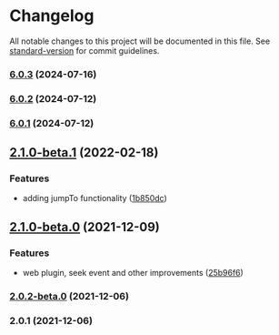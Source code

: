 # Changelog

All notable changes to this project will be documented in this file. See [standard-version](https://github.com/conventional-changelog/standard-version) for commit guidelines.

### [6.0.3](https://github.com/fabricadeaplicativos/capacitor-music-controls-plugin/compare/v6.0.2...v6.0.3) (2024-07-16)

### [6.0.2](https://github.com/fabricadeaplicativos/capacitor-music-controls-plugin/compare/v6.0.1...v6.0.2) (2024-07-12)

### [6.0.1](https://github.com/fabricadeaplicativos/capacitor-music-controls-plugin/compare/v2.1.0-beta.1...v6.0.1) (2024-07-12)

## [2.1.0-beta.1](https://github.com/selcip/capacitor-music-controls-plugin/compare/v2.1.0-beta.0...v2.1.0-beta.1) (2022-02-18)


### Features

* adding jumpTo functionality ([1b850dc](https://github.com/selcip/capacitor-music-controls-plugin/commit/1b850dc25bdc0a6406f2fdb12f7b62511de53a3f))

## [2.1.0-beta.0](https://github.com/selcip/capacitor-music-controls-plugin/compare/v2.0.2-beta.0...v2.1.0-beta.0) (2021-12-09)


### Features

* web plugin, seek event and other improvements ([25b96f6](https://github.com/selcip/capacitor-music-controls-plugin/commit/25b96f6e82e82b3b83942db4110925f58c6bbe96))

### [2.0.2-beta.0](https://github.com/selcip/capacitor-music-controls-plugin/compare/v2.0.1...v2.0.2-beta.0) (2021-12-06)

### 2.0.1 (2021-12-06)
